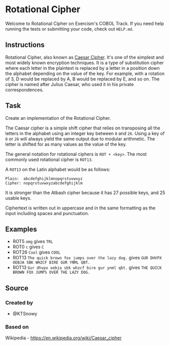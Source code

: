 # Rotational Cipher

Welcome to Rotational Cipher on Exercism's COBOL Track.
If you need help running the tests or submitting your code, check out `HELP.md`.

## Instructions

Rotational Cipher, also known as [Caesar Cipher](https://en.wikipedia.org/wiki/Caesar_cipher). It's one of the simplest and most widely known encryption techniques. It is a type of substitution cipher where each letter in the plaintext is replaced by a letter in a position down the alphabet depending on the value of the key. For example, with a rotation of 3, D would be replaced by A, B would be replaced by E, and so on. The cipher is named after Julius Caesar, who used it in his private correspondences.

## Task

Create an implementation of the Rotational Cipher.

The Caesar cipher is a simple shift cipher that relies on
transposing all the letters in the alphabet using an integer key
between `0` and `26`. Using a key of `0` or `26` will always yield
the same output due to modular arithmetic. The letter is shifted
for as many values as the value of the key.

The general notation for rotational ciphers is `ROT + <key>`.
The most commonly used rotational cipher is `ROT13`.

A `ROT13` on the Latin alphabet would be as follows:

```text
Plain:  abcdefghijklmnopqrstuvwxyz
Cipher: nopqrstuvwxyzabcdefghijklm
```

It is stronger than the Atbash cipher because it has 27 possible keys, and 25 usable keys.

Ciphertext is written out in uppercase and in the same formatting as the input including spaces and punctuation.

## Examples

- ROT5  `omg` gives `TRL`
- ROT0  `c` gives `C`
- ROT26 `Cool` gives `COOL`
- ROT13 `The quick brown fox jumps over the lazy dog.` gives `GUR DHVPX OEBJA SBK WHZCF BIRE GUR YNML QBT.`
- ROT13 `Gur dhvpx oebja sbk whzcf bire gur ynml qbt.` gives `THE QUICK BROWN FOX JUMPS OVER THE LAZY DOG.`

## Source

### Created by

- @KTSnowy

### Based on

Wikipedia - https://en.wikipedia.org/wiki/Caesar_cipher